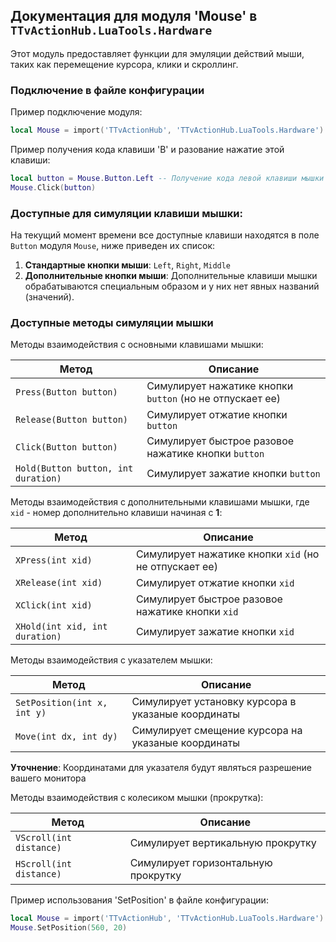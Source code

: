 ## Документация для модуля 'Mouse' в `TTvActionHub.LuaTools.Hardware`

Этот модуль предоставляет функции для эмуляции действий мыши, таких как перемещение курсора, клики и скроллинг.

### Подключение в файле конфигурации

Пример подключение модуля:

```lua
local Mouse = import('TTvActionHub', 'TTvActionHub.LuaTools.Hardware').Mouse
```

Пример получения кода клавиши 'B' и разование нажатие этой клавиши:

```lua
local button = Mouse.Button.Left -- Получение кода левой клавиши мышки
Mouse.Click(button)
```

### Доступные для симуляции клавиши мышки:

На текущий момент времени все доступные клавиши находятся в поле `Button` модуля `Mouse`, ниже приведен их список:

1. **Стандартные кнопки мыши**:
   `Left`, `Right`, `Middle`
2. **Дополнительные кнопки мыши**:
   Дополнительные клавиши мышки обрабатываются специальным образом и у них нет явных названий (значений).

### Доступные методы симуляции мышки

Методы взаимодействия с основными клавишами мышки:

| Метод                               | Описание                                                 |
| ----------------------------------- | -------------------------------------------------------- |
| `Press(Button button)`              | Симулирует нажатике кнопки `button` (но не отпускает ее) |
| `Release(Button button)`            | Симулирует отжатие кнопки `button`                       |
| `Click(Button button)`              | Симулирует быстрое разовое нажатике кнопки `button`      |
| `Hold(Button button, int duration)` | Симулирует зажатие кнопки `button`                       |

Методы взаимодействия с дополнительными клавишами мышки, где `xid` - номер дополнительно клавиши начиная с **1**:

| Метод                          | Описание                                              |
| ------------------------------ | ----------------------------------------------------- |
| `XPress(int xid)`              | Симулирует нажатике кнопки `xid` (но не отпускает ее) |
| `XRelease(int xid)`            | Симулирует отжатие кнопки `xid`                       |
| `XClick(int xid)`              | Симулирует быстрое разовое нажатике кнопки `xid`      |
| `XHold(int xid, int duration)` | Симулирует зажатие кнопки `xid`                       |

Методы взаимодействия с указателем мышки:

| Метод                       | Описание                                           |
| --------------------------- | -------------------------------------------------- |
| `SetPosition(int x, int y)` | Симулирует установку курсора в указаные координаты |
| `Move(int dx, int dy)`      | Симулирует смещение курсора на указаные координаты |

**Уточнение**: Координатами для указателя будут являться разрешение вашего монитора

Методы взаимодействия с колесиком мышки (прокрутка):

| Метод                   | Описание                            |
| ----------------------- | ----------------------------------- |
| `VScroll(int distance)` | Симулирует вертикальную прокрутку   |
| `HScroll(int distance)` | Симулирует горизонтальную прокрутку |

Пример использования 'SetPosition' в файле конфигурации:

```lua
local Mouse = import('TTvActionHub', 'TTvActionHub.LuaTools.Hardware').Mouse
Mouse.SetPosition(560, 20)
```
